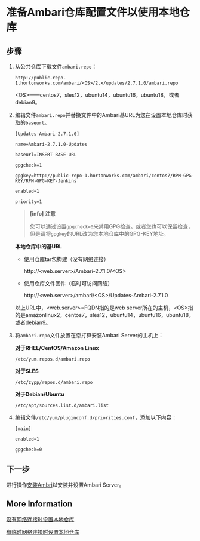 # 准备Ambari仓库配置文件以使用本地仓库

## 步骤

1. 从公共仓库下载文件`ambari.repo`：

   ```text
   http://public-repo-1.hortonworks.com/ambari/<OS>/2.x/updates/2.7.1.0/ambari.repo
   ```

   <OS&gt;——centos7，sles12，ubuntu14，ubuntu16，ubuntu18，或者debian9。

2. 编辑文件`ambari.repo`并替换文件中的Ambari基URL为您在设置本地仓库时获取的`baseurl`。

   ```shell
   [Updates-Ambari-2.7.1.0]
   ```

   ```shell
   name=Ambari-2.7.1.0-Updates
   ```

   ```shell
   baseurl=INSERT-BASE-URL
   ```

   ```shell
   gpgcheck=1
   ```

   ```shell
   gpgkey=http://public-repo-1.hortonworks.com/ambari/centos7/RPM-GPG-KEY/RPM-GPG-KEY-Jenkins
   ```

   ```shell
   enabled=1
   ```

   ```shell
   priority=1
   ```

   > **[info] 注意**
   >
   > 您可以通过设置`gpgcheck=0`来禁用GPG检查。或者您也可以保留检查，但是请将`gpgkey`的URL改为您本地仓库中的GPG-KEY地址。

   **本地仓库中的基URL**

   - 使用仓库tar包构建（没有网络连接）

     http://<web.server&gt;/Ambari-2.7.1.0/<OS&gt;

   - 使用仓库文件固件（临时可访问网络）

     http://<web.server&gt;/ambari/<OS&gt;/Updates-Ambari-2.7.1.0

   以上URL中，<web.server&gt;=FQDN指的是web server所在的主机，<OS&gt;指的是amazonlinux2，centos7，sles12，ubuntu14，ubuntu16，ubuntu18，或者debian9。

3. 将`ambari.repo`文件放置在您打算安装Ambari Server的主机上：

   **对于RHEL/CentOS/Amazon Linux**

   ```shell
   /etc/yum.repos.d/ambari.repo
   ```

   **对于SLES**

   ```text
   /etc/zypp/repos.d/ambari.repo
   ```

   **对于Debian/Ubuntu**

   ```text
   /etc/apt/sources.list.d/ambari.list
   ```

4. 编辑文件`/etc/yum/pluginconf.d/priorities.conf`，添加以下内容：

   ```text
   [main]
   ```

   ```text
   enabled=1
   ```

   ```text
   gpgcheck=0
   ```

## 下一步

进行操作[安装Ambri](../../04-installing-ambari/README.md)以安装并设置Ambari Server。

## More Information

[没有网络连接时设置本地仓库](../01-setting-up-a-local-repository/setup-localRepo-without-internet.md)

[有临时网络连接时设置本地仓库](../01-setting-up-a-local-repository/setup-localRepo-with-internet.md)
